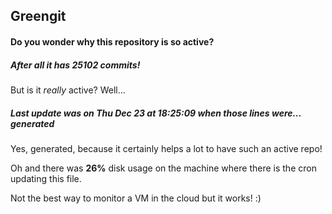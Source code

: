 ## Greengit

#### Do you wonder why this repository is so active?

##### After all it has 25102 commits!

But is it *really* active? Well...

##### Last update was on Thu Dec 23 at 18:25:09 when those lines were... generated

Yes, generated, because it certainly helps a lot to have such an active repo!

Oh and there was **26%** disk usage on the machine
where there is the cron updating this file.

Not the best way to monitor a VM in the cloud but it works! :)
